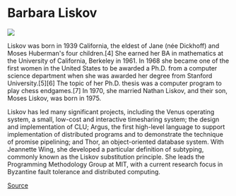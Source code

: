 # Barbara Liskov

![](https://upload.wikimedia.org/wikipedia/commons/thumb/3/38/Barbara_Liskov_MIT_computer_scientist_2010.jpg/800px-Barbara_Liskov_MIT_computer_scientist_2010.jpg)

Liskov was born in 1939 California, the eldest of Jane (née Dickhoff) and Moses Huberman's four children.[4] She earned her BA in mathematics at the University of California, Berkeley in 1961. In 1968 she became one of the first women in the United States to be awarded a Ph.D. from a computer science department when she was awarded her degree from Stanford University.[5][6] The topic of her Ph.D. thesis was a computer program to play chess endgames.[7] In 1970, she married Nathan Liskov, and their son, Moses Liskov, was born in 1975.

Liskov has led many significant projects, including the Venus operating system, a small, low-cost and interactive timesharing system; the design and implementation of CLU; Argus, the first high-level language to support implementation of distributed programs and to demonstrate the technique of promise pipelining; and Thor, an object-oriented database system. With Jeannette Wing, she developed a particular definition of subtyping, commonly known as the Liskov substitution principle. She leads the Programming Methodology Group at MIT, with a current research focus in Byzantine fault tolerance and distributed computing.

[Source](https://en.wikipedia.org/wiki/Barbara_Liskov)
